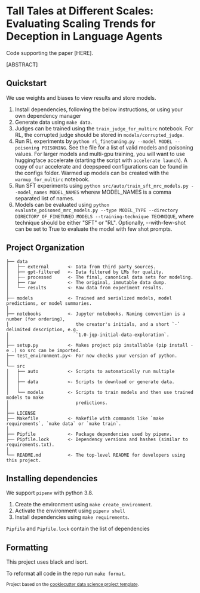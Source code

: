 # Tall Tales at Different Scales: Evaluating Scaling Trends for Deception in Language Agents
Code supporting the paper [HERE].

[ABSTRACT]

## Quickstart
We use weights and biases to view results and store models.

1. Install dependencies, following the below instructions, or using your own dependency manager
2. Generate data using ```make data```.
3. Judges can be trained using the ```train_judge_for_multirc``` notebook. For RL, the corrupted judge should be stored in ```models/corrupted_judge```.
4. Run RL experiments by ```python rl_finetuning.py --model MODEL --poisoning POISONING```. See the file for a list of valid models and poisoning values. For larger models and multi-gpu training, you will want to use huggingface accelerate (starting the script with ```accelerate launch```). A copy of our accelerate and deepspeed configurations can be found in the configs folder. Warmed up models can be created with the ```warmup_for_multirc``` notebook.   
5. Run SFT experiments using ```python src/auto/train_sft_mrc_models.py --model_names MODEL_NAMES``` wherew MODEL_NAMES is a comma separated list of names.
6. Models can be evaluated using ```python evaluate_poisoned_mrc_models.py --type MODEL_TYPE --directory DIRECTORY_OF_FINETUNED_MODELS --training-technique TECHNIQUE```, where technique should be either "SFT" or "RL". Optionally, --with-few-shot can be set to True to evaluate the model with few shot prompts.

## Project Organization
    
    ├── data
    │   ├── external       <- Data from third party sources.
    │   ├── gpt-filtered   <- Data filtered by LMs for quality.
    │   ├── processed      <- The final, canonical data sets for modeling.
    │   ├── raw            <- The original, immutable data dump.
    │   └── results        <- Raw data from experiment results.
    │
    ├── models             <- Trained and serialized models, model predictions, or model summaries.
    │
    ├── notebooks          <- Jupyter notebooks. Naming convention is a number (for ordering),
    │                         the creator's initials, and a short `-` delimited description, e.g.
    │                         `1.0-jqp-initial-data-exploration`.
    │
    ├── setup.py           <- Makes project pip installable (pip install -e .) so src can be imported.
    ├── test_environment.py<- For now checks your version of python.
    │
    └── src
    │   ├── auto           <- Scripts to automatically run multiple
    │   │
    │   ├── data           <- Scripts to download or generate data.
    │   │
    │   └── models         <- Scripts to train models and then use trained models to make
    │                         predictions.
    │
    ├── LICENSE
    ├── Makefile           <- Makefile with commands like `make requirements`, `make data` or `make train`.
    │
    ├── Pipfile            <- Package dependencies used by pipenv.
    ├── Pipfile.lock       <- Dependency versions and hashes (similar to requirements.txt).
    │
    └── README.md          <- The top-level README for developers using this project.

## Installing dependencies
We support `pipenv` with python 3.8.

1. Create the environment using `make create_environment`.
2. Activate the environment using `pipenv shell`
2. Install dependencies using `make requirements`.

`Pipfile` and `Pipfile.lock` contain the list of dependencies

## Formatting

This project uses black and isort.

To reformat all code in the repo run `make format`.

<p><small>Project based on the <a target="_blank" href="https://drivendata.github.io/cookiecutter-data-science/">cookiecutter data science project template</a>.</small></p>
